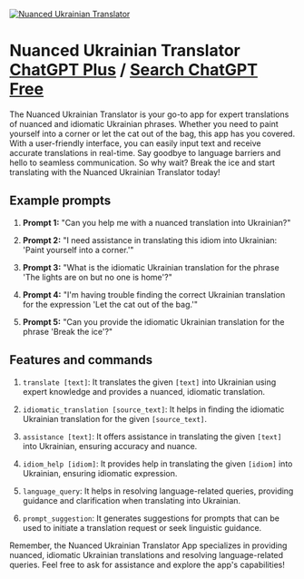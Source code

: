 
[![Nuanced Ukrainian Translator](https://files.oaiusercontent.com/file-b8SUph8lFC9gcHBcx1vs4eNP?se=2123-10-18T03%3A34%3A30Z&sp=r&sv=2021-08-06&sr=b&rscc=max-age%3D31536000%2C%20immutable&rscd=attachment%3B%20filename%3D2e181265-8689-45ea-bba0-12a00e7764b0.png&sig=Nbwisg0q1/NJJl5r6nh/AiqGRV903M5qFIBAeBOpHPo%3D)](https://chat.openai.com/g/g-Tbdi7fnCe-nuanced-ukrainian-translator)

# Nuanced Ukrainian Translator [ChatGPT Plus](https://chat.openai.com/g/g-Tbdi7fnCe-nuanced-ukrainian-translator) / [Search ChatGPT Free](https://gptcall.net/index.html#/?search=Nuanced%20Ukrainian%20Translator)

The Nuanced Ukrainian Translator is your go-to app for expert translations of nuanced and idiomatic Ukrainian phrases. Whether you need to paint yourself into a corner or let the cat out of the bag, this app has you covered. With a user-friendly interface, you can easily input text and receive accurate translations in real-time. Say goodbye to language barriers and hello to seamless communication. So why wait? Break the ice and start translating with the Nuanced Ukrainian Translator today!

## Example prompts

1. **Prompt 1:** "Can you help me with a nuanced translation into Ukrainian?"

2. **Prompt 2:** "I need assistance in translating this idiom into Ukrainian: 'Paint yourself into a corner.'"

3. **Prompt 3:** "What is the idiomatic Ukrainian translation for the phrase 'The lights are on but no one is home'?"

4. **Prompt 4:** "I'm having trouble finding the correct Ukrainian translation for the expression 'Let the cat out of the bag.'"

5. **Prompt 5:** "Can you provide the idiomatic Ukrainian translation for the phrase 'Break the ice'?"

## Features and commands

1. `translate [text]`: It translates the given `[text]` into Ukrainian using expert knowledge and provides a nuanced, idiomatic translation.

2. `idiomatic_translation [source_text]`: It helps in finding the idiomatic Ukrainian translation for the given `[source_text]`.

3. `assistance [text]`: It offers assistance in translating the given `[text]` into Ukrainian, ensuring accuracy and nuance.

4. `idiom_help [idiom]`: It provides help in translating the given `[idiom]` into Ukrainian, ensuring idiomatic expression.

5. `language_query`: It helps in resolving language-related queries, providing guidance and clarification when translating into Ukrainian.

6. `prompt_suggestion`: It generates suggestions for prompts that can be used to initiate a translation request or seek linguistic guidance.

Remember, the Nuanced Ukrainian Translator App specializes in providing nuanced, idiomatic Ukrainian translations and resolving language-related queries. Feel free to ask for assistance and explore the app's capabilities!


